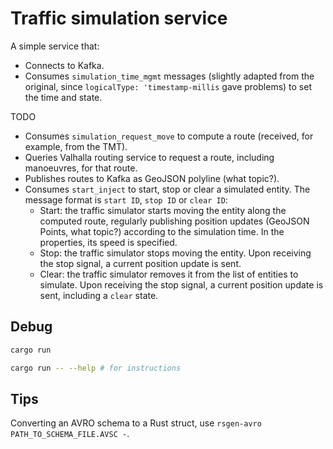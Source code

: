 # Traffic simulation service

A simple service that:

- Connects to Kafka.
- Consumes `simulation_time_mgmt` messages (slightly adapted from the original, since `logicalType: 'timestamp-millis` gave problems) to set the time and state.

TODO

- Consumes `simulation_request_move` to compute a route (received, for example, from the TMT).
- Queries Valhalla routing service to request a route, including manoeuvres, for that route.
- Publishes routes to Kafka as GeoJSON polyline (what topic?).
- Consumes `start_inject` to start, stop or clear a simulated entity. The message format is `start ID`, `stop ID` or `clear ID`:
  - Start: the traffic simulator starts moving the entity along the computed route, regularly publishing position updates (GeoJSON Points, what topic?) according to the simulation time. In the properties, its speed is specified.
  - Stop: the traffic simulator stops moving the entity. Upon receiving the stop signal, a current position update is sent.
  - Clear: the traffic simulator removes it from the list of entities to simulate. Upon receiving the stop signal, a current position update is sent, including a `clear` state.

## Debug

```bash
cargo run
```

```bash
cargo run -- --help # for instructions
```

## Tips

Converting an AVRO schema to a Rust struct, use `rsgen-avro PATH_TO_SCHEMA_FILE.AVSC -`.